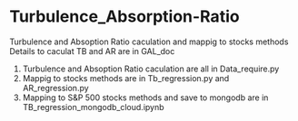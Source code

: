 # Turbulence_Absorption-Ratio
Turbulence and Absoption Ratio caculation and mappig to stocks methods
Details to caculat TB and AR are in GAL_doc
1. Turbulence and Absoption Ratio caculation are all in Data_require.py
2. Mappig to stocks methods are in Tb_regression.py and AR_regression.py
3. Mapping to S&P 500 stocks methods and save to mongodb are in TB_regression_mongodb_cloud.ipynb

